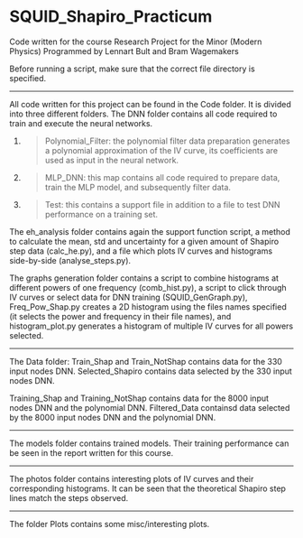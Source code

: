 # SQUID_Shapiro_Practicum
Code written for the course Research Project for the Minor (Modern Physics)
Programmed by Lennart Bult and Bram Wagemakers

Before running a script, make sure that the correct file directory is specified.


------------------------------ ------------------------------ ------------------------------
All code written for this project can be found in the Code folder. It is divided into three different folders.
The DNN folder contains all code required to train and execute the neural networks. 
1. > Polynomial_Filter: the polynomial filter data preparation generates a polynomial approximation
of the IV curve, its coefficients are used as input in the neural network.
2. > MLP_DNN: this map contains all code required to prepare data, train the MLP model, and subsequently filter data.
3. > Test: this contains a support file in addition to a file to test DNN performance on a training set.

The eh_analysis folder contains again the support function script, a method to calculate the mean, std and uncertainty for a given amount of
Shapiro step data (calc_he.py), and a file which plots IV curves and histograms side-by-side (analyse_steps.py).

The graphs generation folder contains a script to combine histograms at different powers of one frequency (comb_hist.py), a script to click through IV curves
or select data for DNN training (SQUID_GenGraph.py), Freq_Pow_Shap.py creates a 2D histogram using the files names specified (it selects the power and frequency 
in their file names), and histogram_plot.py generates a histogram of multiple IV curves for all powers selected.
------------------------------ ------------------------------ ------------------------------
The Data folder:
Train_Shap and Train_NotShap contains data for the 330 input nodes DNN. 
Selected_Shapiro contains data selected by the 330 input nodes DNN.

Training_Shap and Training_NotShap contains data for the 8000 input nodes DNN and the polynomial DNN.
Filtered_Data containsd data selected by the 8000 input nodes DNN and the polynomial DNN.
------------------------------ ------------------------------ ------------------------------
The models folder contains trained models. Their training performance can be seen in the report written for this course.
------------------------------ ------------------------------ ------------------------------
The photos folder contains interesting plots of IV curves and their corresponding histograms. 
It can be seen that the theoretical Shapiro step lines match the steps observed.
------------------------------ ------------------------------ ------------------------------
The folder Plots contains some misc/interesting plots.
